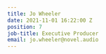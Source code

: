 ```yaml
---
title: Jo Wheeler
date: 2021-11-01 16:22:00 Z
position: 7
job-title: Executive Producer
email: jo.wheeler@novel.audio
---
```


